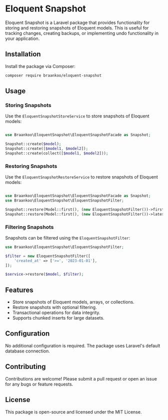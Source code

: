 # Eloquent Snapshot

Eloquent Snapshot is a Laravel package that provides functionality for storing and restoring snapshots of Eloquent models. This is useful for tracking changes, creating backups, or implementing undo functionality in your application.

## Installation

Install the package via Composer:

```bash
composer require braankoo/eloquent-snapshot
```

## Usage

### Storing Snapshots

Use the `EloquentSnapshotStoreService` to store snapshots of Eloquent models:

```php

use Braankoo\EloquentSnapshot\EloquentSnapshotFacade as Snapshot;

Snapshot::create($model);
Snapshot::create([$model1, $model2]);
Snapshot::create(collect([$model1, $model2]));
```

### Restoring Snapshots

Use the `EloquentSnapshotRestoreService` to restore snapshots of Eloquent models:

```php

use Braankoo\EloquentSnapshot\EloquentSnapshotFacade as Snapshot;
use Braankoo\EloquentSnapshot\EloquentSnapshotFilter;

Snapshot::restore(Model::first(), (new EloquentSnapshotFilter())->first());
Snapshot::restore(Model::first(), (new EloquentSnapshotFilter())->latest());
```

### Filtering Snapshots

Snapshots can be filtered using the `EloquentSnapshotFilter`:

```php
use Braankoo\EloquentSnapshot\EloquentSnapshotFilter;

$filter = new EloquentSnapshotFilter([
    'created_at' => ['>=', '2023-01-01'],
]);

$service->restore($model, $filter);
```

## Features

- Store snapshots of Eloquent models, arrays, or collections.
- Restore snapshots with optional filtering.
- Transactional operations for data integrity.
- Supports chunked inserts for large datasets.

## Configuration

No additional configuration is required. The package uses Laravel's default database connection.

## Contributing

Contributions are welcome! Please submit a pull request or open an issue for any bugs or feature requests.

## License

This package is open-source and licensed under the MIT License.
```
